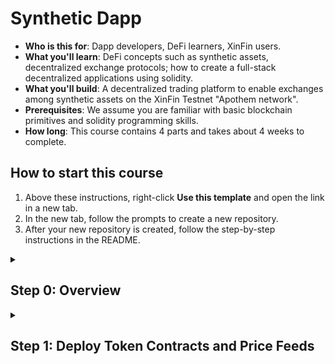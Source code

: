 # Synthetic Dapp

<!--step0-->

- **Who is this for**: Dapp developers, DeFi learners, XinFin users.
- **What you'll learn**: DeFi concepts such as synthetic assets, decentralized exchange protocols; how to create a full-stack decentralized applications using solidity.
- **What you'll build**: A decentralized trading platform to enable exchanges among synthetic assets on the XinFin Testnet "Apothem network".
- **Prerequisites**: We assume you are familiar with basic blockchain primitives and solidity programming skills.
- **How long**: This course contains 4 parts and takes about 4 weeks to complete.

## How to start this course

1. Above these instructions, right-click **Use this template** and open the link in a new tab.
2. In the new tab, follow the prompts to create a new repository.
3. After your new repository is created, follow the step-by-step instructions in the README.

<details id=0>
<summary><h2>Step 0: Overview</h2></summary>
   
 **Synthetic assets** are tokenized derivatives that produce the same value as another asset. It enables you to trade some assets without holding the asset itself. For instance, on XinFin, you can trade synthetic assets representing fiat currencies (e.g. synthetic USD), other cryptocurrencies like ETH, even stocks (e.g. synthetic TSLA), which behave like the underlying asset by tracking its price using **data oracles** (will be explained later). 

We want to create a decentralized system to mint, manage, exchange synthetic assets, here are several example use cases to illustrate the application:

1. Marry wants to invest in Tesla stock on XinFin network, she mints synthetic Tesla (sTSLA) tokens by sending XUSD (XinFin stable coin) as collateral.
2. Linda owns lots of synthetic Ethers (sETH) and sTSLA tokens and puts these tokens in a liquidity pool for rewards.
3. Tom owns lots of sETH and wants to exchange them for sTSLA.


### Participants

In the above examples, three people involved represent three participants in our system, they are

* **Minter**: create Collateralized debt positions (CDP) in order to obtain newly minted tokens of a synthetic asset. CDPs can accept collateral in the form of XUSD and must maintain a collateral ratio above the minimum rate.
* **Liquidity provider**: add tokens to the corresponding pool, which increases liquidity for that market. 
* **Trader**: buy and sell synthetic tokens through a Uniswap-like protocol

Do not worry if you can not fully understand the role of each participant and some terminologies now, they will be introduced in more detail in subsequent parts. 

### Tokens

As suggested in the examples, three tokens will be used in our system. (XDC is not listed, but will also be used to pay gas fees.)

| Token Name | Token Symbol | Function | Type |
| -------- | -------- | -------- | -------- |
|XinFin USD| XUSD | stable coin | XRC-20 token|
|Synthetic ETH| sETH | synthetic asset | XRC-20 token|
|Synthetic TSLA| sTSLA| synthetic asset | XRC-20 token|

### Smart Contracts

The whole system consists of three smart contracts, each for one part. 

| Contract | Function |  |
| -------- | -------- |-------- |
|PriceFeed     | An interface to get prices for synthetic assets from oracle     | Step 1|
|Mint | For CDP creation, management, and liquidation |Step 2|
|SynthSwap | A Uniswap-like automated market maker (AMM) protocol |Step 3|

After completing the above three parts, the last part will integrate three contracts with a web client to finish an end product.

</details>

<!--endstep0-->

<details id=1>
<summary><h2>Step 1: Deploy Token Contracts and Price Feeds</h2></summary>

In this part, you need to set up the environment and create three tokens introduced before. These tokens all follow the XRC-20 standards  (standard similar to ERC-20 on Ethereum) and use the interface provided by [OpenZeppelin](https://docs.openzeppelin.com/contracts/4.x/erc20). The smart contracts are provided in the following files:

```
contracts/XUSD.sol
contracts/sAsset.sol
```
   
where XUSD is the stable coin and sAsset is the base struct for synthethic assets (sETH and sTSLA). To reflect the value of these assets, we need to provide price feeds. In this project we use static centralized price feeds that rely on a trusted third-party to report prices manually for simplicity. In the case when data consumers may not want to trust any single data provider, data oracles provide a decentralized and trustworthy way for blockchains to access external data sources. 

The data feeds interface is provided in `interfaces/IPriceFeed.sol`, you need to implement your `PriceFeed.sol` and deploy one instance for each synthetic asset to provide their prices with respect to USD.

   
### Instructions
To deploy these contracts on XinFin testnet, you first need to create some public accounts using **Metamask** and connect to XinFin Apothem testnet. Here are the step-by-step instuctions:
   
1. Install [MetaMask](https://chrome.google.com/webstore/detail/metamask/nkbihfbeogaeaoehlefnkodbefgpgknn) on Chrome, follow the instructions on the app to create a new wallet. After entering the correct phrases, a new account will be created automatically. You can create any number of accounts by clicking the upper right icon and *Create Account*.
2. Manually add XDC testnet into your network with the following parameters: 
   
	```
	Network Name: XinFin Apothem Testnet
	New RPC URL: https://rpc.apothem.network
	Chain ID: 51
	```  
3. Get some free XDC: go to a [faucet](https://faucet.apothem.network/) and enter your address, you will get 1000 XDC for testing.
4. Open [Remix](https://remix.xinfin.network/) in your web browser, this is an online IDE where you will write, test and deploy your smart contracts.
5. Add provided contracts in Remix and compile them in the *Solidity compiler* tab. 
6. In the *Deploy & run transactions* tab, set the environment to *Injected Web3*. This will launch a popup page to connect with your wallet. 
7. Create XUSD by deploying `XUSD.sol`, this will create a contract deployment transaction. The information and status of the transaction will be displayed in the terminal. 
8. Create sETH and sTSLA by deploying `sAsset.sol` with corresponding parameters ``(name, symbol, initialSupply)``, `name` and `symbol` are provided in the token table, `initialSupply = 0`.
9. After a contract is successfully deployed, you can see the instance under *Deployed Contracts*, where you can get your contract address and interact with the contract manually (e.g. if you call the `balanceOf` function of XUSD and enter your account address, you will get the number of XUSD tokens as output). 
10. Deploy the price feed contract for each asset, test the interface and save their addresses.

</details>
